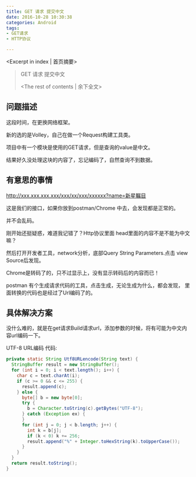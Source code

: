 ```yaml
---
title: GET 请求 提交中文
date: 2016-10-28 10:30:38
categories: Android
tags: 
- GET请求
- HTTP协议

---
```

<Excerpt in index | 首页摘要> 
> GET 请求 提交中文
> <!-- more -->
> <The rest of contents | 余下全文> 

##  问题描述  ##

这段时间，在更换网络框架。

新的选的是Volley，自己在做一个Request构建工具类。

项目中有一个模块是使用的GET请求，但是查询的value是中文。

结果好久没处理这块的内容了，忘记编码了，自然查询不到数据。



##  有意思的事情  ##

http://xxx.xxx.xxx.xxx/xxx/xx/xxx/xxxxxx?name=新星瞩目 

这是我们的接口，如果你放到postman/Chrome 中去，会发现都是正常的。

并不会乱码。

刚开始还挺疑惑，难道我记错了？Http协议里面 head里面的内容不是不能为中文嘛？

然后打开开发者工具，network分析，底部Query String Parameters.点击 view Source后发现。

Chrome是转码了的，只不过显示上，没有显示转码后的内容而已！

postman 有个生成请求代码的工具，点击生成，无论生成为什么，都会发现， 里面转换的代码也是经过了Url编码了的。



##  具体解决方案  ##

没什么难的，就是在get请求Build请求url，添加参数的时候，将有可能为中文内容url编码一下。



UTF-8 URL编码 代码:

```java
private static String Utf8URLencode(String text) {
  StringBuffer result = new StringBuffer();
  for (int i = 0; i < text.length(); i++) {
    char c = text.charAt(i);
    if (c >= 0 && c <= 255) {
      result.append(c);
    } else {
      byte[] b = new byte[0];
      try {
        b = Character.toString(c).getBytes("UTF-8");
      } catch (Exception ex) {
      }
      for (int j = 0; j < b.length; j++) {
        int k = b[j];
        if (k < 0) k += 256;
        result.append("%" + Integer.toHexString(k).toUpperCase());
      }
    }
  }
  return result.toString();
}
```

